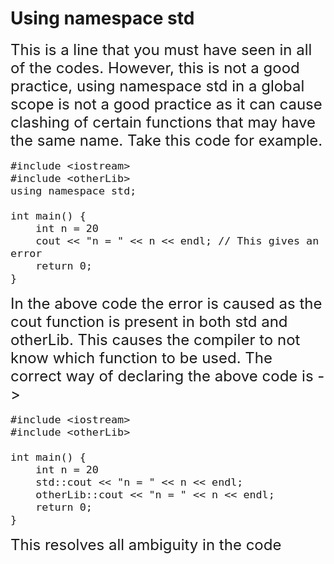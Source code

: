 # Using namespace std

<font size=5>
This is a line that you must have seen in all of the codes.
However, this is not a good practice, using namespace std in a global scope is not a good practice as it can cause clashing of certain functions that may have the same name. Take this code for example.

<font size=4>

```
#include <iostream>
#include <otherLib>
using namespace std;

int main() {
    int n = 20
    cout << "n = " << n << endl; // This gives an error
    return 0;
}
```

<font size=5>
In the above code the error is caused as the cout function is present in both std and otherLib. This causes the compiler to not know which function to be used. The correct way of declaring the above code is ->

<font size=4>

```
#include <iostream>
#include <otherLib>

int main() {
    int n = 20
    std::cout << "n = " << n << endl;
    otherLib::cout << "n = " << n << endl;
    return 0;
}
```

<font size=5>
This resolves all ambiguity in the code
